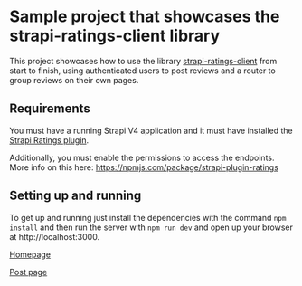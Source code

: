 # Sample project that showcases the strapi-ratings-client library

This project showcases how to use the library [strapi-ratings-client](https://npmjs.com/package/strapi-ratings-client) from start to finish, using authenticated users to post reviews and a router to group reviews on their own pages.

## Requirements

You must have a running Strapi V4 application and it must have installed the [Strapi Ratings plugin](https://npmjs.com/package/strapi-plugin-ratings).

Additionally, you must enable the permissions to access the endpoints. More info on this here: https://npmjs.com/package/strapi-plugin-ratings

## Setting up and running

To get up and running just install the dependencies with the command `npm install` and then run the server with `npm run dev` and open up your browser at http://localhost:3000.

[Homepage](homepage.PNG)

[Post page](post.PNG)
